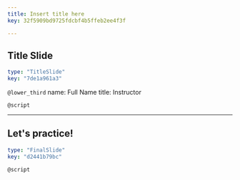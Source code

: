 ```yaml
---
title: Insert title here
key: 32f5909bd9725fdcbf4b5ffeb2ee4f3f

---
```

## Title Slide

```yaml
type: "TitleSlide"
key: "7de1a961a3"
```

`@lower_third`
name: Full Name
title: Instructor


`@script`



---
## Let's practice!

```yaml
type: "FinalSlide"
key: "d2441b79bc"
```

`@script`


